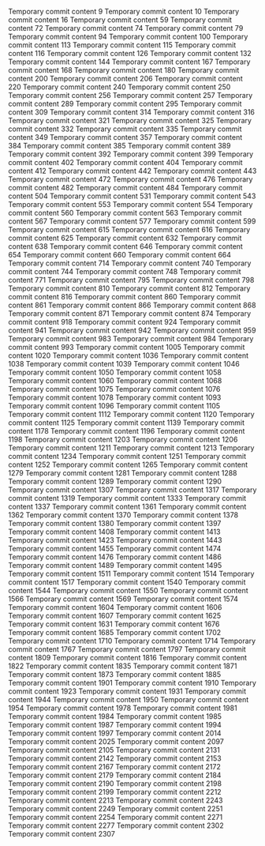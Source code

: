 Temporary commit content 9
Temporary commit content 10
Temporary commit content 16
Temporary commit content 59
Temporary commit content 72
Temporary commit content 74
Temporary commit content 79
Temporary commit content 94
Temporary commit content 100
Temporary commit content 113
Temporary commit content 115
Temporary commit content 116
Temporary commit content 126
Temporary commit content 132
Temporary commit content 144
Temporary commit content 167
Temporary commit content 168
Temporary commit content 180
Temporary commit content 200
Temporary commit content 206
Temporary commit content 220
Temporary commit content 240
Temporary commit content 250
Temporary commit content 256
Temporary commit content 257
Temporary commit content 289
Temporary commit content 295
Temporary commit content 309
Temporary commit content 314
Temporary commit content 316
Temporary commit content 321
Temporary commit content 325
Temporary commit content 332
Temporary commit content 335
Temporary commit content 349
Temporary commit content 357
Temporary commit content 384
Temporary commit content 385
Temporary commit content 389
Temporary commit content 392
Temporary commit content 399
Temporary commit content 402
Temporary commit content 404
Temporary commit content 412
Temporary commit content 442
Temporary commit content 443
Temporary commit content 472
Temporary commit content 476
Temporary commit content 482
Temporary commit content 484
Temporary commit content 504
Temporary commit content 531
Temporary commit content 543
Temporary commit content 553
Temporary commit content 554
Temporary commit content 560
Temporary commit content 563
Temporary commit content 567
Temporary commit content 577
Temporary commit content 599
Temporary commit content 615
Temporary commit content 616
Temporary commit content 625
Temporary commit content 632
Temporary commit content 638
Temporary commit content 646
Temporary commit content 654
Temporary commit content 660
Temporary commit content 664
Temporary commit content 714
Temporary commit content 740
Temporary commit content 744
Temporary commit content 748
Temporary commit content 771
Temporary commit content 795
Temporary commit content 798
Temporary commit content 810
Temporary commit content 812
Temporary commit content 816
Temporary commit content 860
Temporary commit content 861
Temporary commit content 866
Temporary commit content 868
Temporary commit content 871
Temporary commit content 874
Temporary commit content 918
Temporary commit content 924
Temporary commit content 941
Temporary commit content 942
Temporary commit content 959
Temporary commit content 983
Temporary commit content 984
Temporary commit content 993
Temporary commit content 1005
Temporary commit content 1020
Temporary commit content 1036
Temporary commit content 1038
Temporary commit content 1039
Temporary commit content 1046
Temporary commit content 1050
Temporary commit content 1058
Temporary commit content 1060
Temporary commit content 1068
Temporary commit content 1075
Temporary commit content 1076
Temporary commit content 1078
Temporary commit content 1093
Temporary commit content 1096
Temporary commit content 1105
Temporary commit content 1112
Temporary commit content 1120
Temporary commit content 1125
Temporary commit content 1139
Temporary commit content 1178
Temporary commit content 1196
Temporary commit content 1198
Temporary commit content 1203
Temporary commit content 1206
Temporary commit content 1211
Temporary commit content 1213
Temporary commit content 1234
Temporary commit content 1251
Temporary commit content 1252
Temporary commit content 1265
Temporary commit content 1279
Temporary commit content 1281
Temporary commit content 1288
Temporary commit content 1289
Temporary commit content 1290
Temporary commit content 1307
Temporary commit content 1317
Temporary commit content 1319
Temporary commit content 1333
Temporary commit content 1337
Temporary commit content 1361
Temporary commit content 1362
Temporary commit content 1370
Temporary commit content 1378
Temporary commit content 1380
Temporary commit content 1397
Temporary commit content 1408
Temporary commit content 1413
Temporary commit content 1423
Temporary commit content 1443
Temporary commit content 1455
Temporary commit content 1474
Temporary commit content 1476
Temporary commit content 1486
Temporary commit content 1489
Temporary commit content 1495
Temporary commit content 1511
Temporary commit content 1514
Temporary commit content 1517
Temporary commit content 1540
Temporary commit content 1544
Temporary commit content 1550
Temporary commit content 1566
Temporary commit content 1569
Temporary commit content 1574
Temporary commit content 1604
Temporary commit content 1606
Temporary commit content 1607
Temporary commit content 1625
Temporary commit content 1631
Temporary commit content 1676
Temporary commit content 1685
Temporary commit content 1702
Temporary commit content 1710
Temporary commit content 1714
Temporary commit content 1767
Temporary commit content 1797
Temporary commit content 1809
Temporary commit content 1816
Temporary commit content 1822
Temporary commit content 1835
Temporary commit content 1871
Temporary commit content 1873
Temporary commit content 1885
Temporary commit content 1901
Temporary commit content 1910
Temporary commit content 1923
Temporary commit content 1931
Temporary commit content 1944
Temporary commit content 1950
Temporary commit content 1954
Temporary commit content 1978
Temporary commit content 1981
Temporary commit content 1984
Temporary commit content 1985
Temporary commit content 1987
Temporary commit content 1994
Temporary commit content 1997
Temporary commit content 2014
Temporary commit content 2025
Temporary commit content 2097
Temporary commit content 2105
Temporary commit content 2131
Temporary commit content 2142
Temporary commit content 2153
Temporary commit content 2167
Temporary commit content 2172
Temporary commit content 2179
Temporary commit content 2184
Temporary commit content 2190
Temporary commit content 2198
Temporary commit content 2199
Temporary commit content 2212
Temporary commit content 2213
Temporary commit content 2243
Temporary commit content 2249
Temporary commit content 2251
Temporary commit content 2254
Temporary commit content 2271
Temporary commit content 2277
Temporary commit content 2302
Temporary commit content 2307

